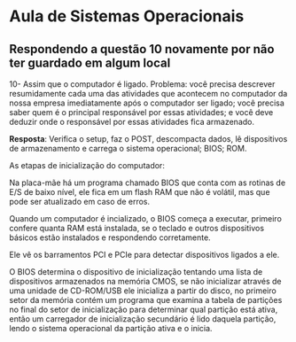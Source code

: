 # Aula de Sistemas Operacionais

## Respondendo a questão 10 novamente por não ter guardado em algum local

10- Assim que o computador é ligado. Problema: você precisa descrever resumidamente cada uma das atividades que acontecem no computador da nossa empresa imediatamente após o computador ser ligado; você precisa saber quem é o principal responsável por essas atividades; e você deve deduzir onde o responsável por essas atividades fica armazenado.

**Resposta**: Verifica o setup, faz o POST, descompacta dados, lê dispositivos de armazenamento e carrega o sistema operacional; BIOS; ROM.

As etapas de inicialização do computador:

Na placa-mãe há um programa chamado BIOS que conta com as rotinas de E/S de baixo nível, ele fica em um flash RAM que não é volátil, mas que pode ser atualizado em caso de erros.

Quando um computador é incializado, o BIOS começa a executar, primeiro confere quanta RAM está instalada, se o teclado e outros dispositivos básicos estão instalados e respondendo corretamente.

Ele vê os barramentos PCI e PCIe para detectar dispositivos ligados a ele.

O BIOS determina o dispositivo de inicialização tentando uma lista de dispositivos armazenados na memória CMOS, se não inicializar através de uma unidade de CD-ROM/USB ele inicializa a partir do disco, no primeiro setor da memória contém um programa que examina a tabela de partições no final do setor de inicialização para determinar qual partição está ativa, então um carregador de inicialização secundário é lido daquela partição, lendo o sistema operacional da partição ativa e o inicia.
